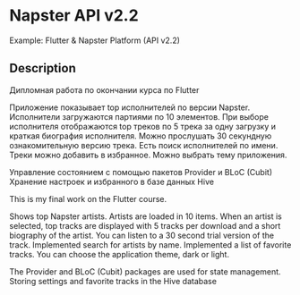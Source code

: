 # Napster API v2.2

Example: Flutter & Napster Platform (API v2.2)

## Description

Дипломная работа по окончании курса по Flutter

Приложение показывает top исполнителей по версии Napster. Исполнители загружаются партиями по 10 элементов. При выборе исполнителя отображаются top треков по 5 трека за одну загрузку и краткая биография исполнителя. Можно прослушать 30 секундную ознакомительную версию трека. Есть поиск исполнителей по имени. Треки можно добавить в избранное. Можно выбрать тему приложения.

Управление состоянием с помощью пакетов Provider и BLoC (Cubit)
Хранение настроек и избранного в базе данных Hive 


This is my final work on the Flutter course. 

Shows top Napster artists. Artists are loaded in 10 items. When an artist is selected, top tracks are displayed with 5 tracks per download and a short biography of the artist. You can listen to a 30 second trial version of the track. Implemented search for artists by name. Implemented a list of favorite tracks. You can choose the application theme, dark or light.

The Provider and BLoC (Cubit) packages are used for state management.
Storing settings and favorite tracks in the Hive database
